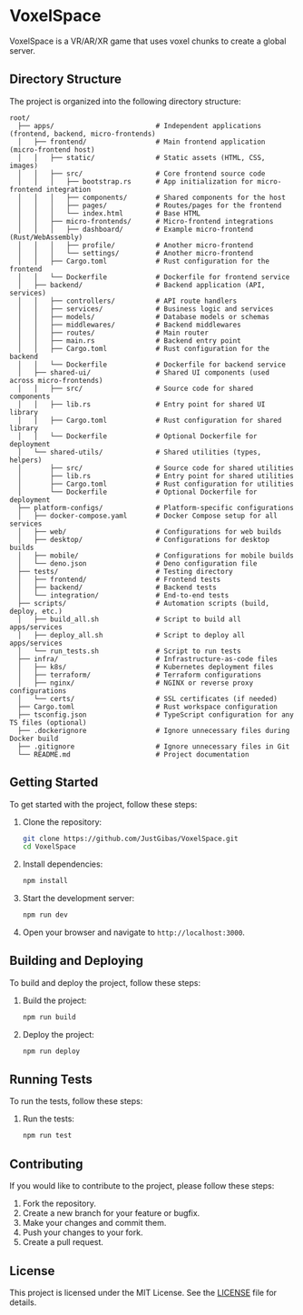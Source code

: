 # VoxelSpace

VoxelSpace is a VR/AR/XR game that uses voxel chunks to create a global server.

## Directory Structure

The project is organized into the following directory structure:

```
root/
  ├── apps/                         # Independent applications (frontend, backend, micro-frontends)
  │   ├── frontend/                 # Main frontend application (micro-frontend host)
  │   │   ├── static/               # Static assets (HTML, CSS, images)
  │   │   ├── src/                  # Core frontend source code
  │   │   │   ├── bootstrap.rs      # App initialization for micro-frontend integration
  │   │   │   ├── components/       # Shared components for the host
  │   │   │   ├── pages/            # Routes/pages for the frontend
  │   │   │   └── index.html        # Base HTML
  │   │   ├── micro-frontends/      # Micro-frontend integrations
  │   │   │   ├── dashboard/        # Example micro-frontend (Rust/WebAssembly)
  │   │   │   ├── profile/          # Another micro-frontend
  │   │   │   └── settings/         # Another micro-frontend
  │   │   ├── Cargo.toml            # Rust configuration for the frontend
  │   │   └── Dockerfile            # Dockerfile for frontend service
  │   ├── backend/                  # Backend application (API, services)
  │   │   ├── controllers/          # API route handlers
  │   │   ├── services/             # Business logic and services
  │   │   ├── models/               # Database models or schemas
  │   │   ├── middlewares/          # Backend middlewares
  │   │   ├── routes/               # Main router
  │   │   ├── main.rs               # Backend entry point
  │   │   ├── Cargo.toml            # Rust configuration for the backend
  │   │   └── Dockerfile            # Dockerfile for backend service
  │   ├── shared-ui/                # Shared UI components (used across micro-frontends)
  │   │   ├── src/                  # Source code for shared components
  │   │   ├── lib.rs                # Entry point for shared UI library
  │   │   ├── Cargo.toml            # Rust configuration for shared library
  │   │   └── Dockerfile            # Optional Dockerfile for deployment
  │   └── shared-utils/             # Shared utilities (types, helpers)
  │       ├── src/                  # Source code for shared utilities
  │       ├── lib.rs                # Entry point for shared utilities
  │       ├── Cargo.toml            # Rust configuration for utilities
  │       └── Dockerfile            # Optional Dockerfile for deployment
  ├── platform-configs/             # Platform-specific configurations
  │   ├── docker-compose.yaml       # Docker Compose setup for all services
  │   ├── web/                      # Configurations for web builds
  │   ├── desktop/                  # Configurations for desktop builds
  │   ├── mobile/                   # Configurations for mobile builds
  │   └── deno.json                 # Deno configuration file
  ├── tests/                        # Testing directory
  │   ├── frontend/                 # Frontend tests
  │   ├── backend/                  # Backend tests
  │   └── integration/              # End-to-end tests
  ├── scripts/                      # Automation scripts (build, deploy, etc.)
  │   ├── build_all.sh              # Script to build all apps/services
  │   ├── deploy_all.sh             # Script to deploy all apps/services
  │   └── run_tests.sh              # Script to run tests
  ├── infra/                        # Infrastructure-as-code files
  │   ├── k8s/                      # Kubernetes deployment files
  │   ├── terraform/                # Terraform configurations
  │   ├── nginx/                    # NGINX or reverse proxy configurations
  │   └── certs/                    # SSL certificates (if needed)
  ├── Cargo.toml                    # Rust workspace configuration
  ├── tsconfig.json                 # TypeScript configuration for any TS files (optional)
  ├── .dockerignore                 # Ignore unnecessary files during Docker build
  ├── .gitignore                    # Ignore unnecessary files in Git
  └── README.md                     # Project documentation
```

## Getting Started

To get started with the project, follow these steps:

1. Clone the repository:
   ```sh
   git clone https://github.com/JustGibas/VoxelSpace.git
   cd VoxelSpace
   ```

2. Install dependencies:
   ```sh
   npm install
   ```

3. Start the development server:
   ```sh
   npm run dev
   ```

4. Open your browser and navigate to `http://localhost:3000`.

## Building and Deploying

To build and deploy the project, follow these steps:

1. Build the project:
   ```sh
   npm run build
   ```

2. Deploy the project:
   ```sh
   npm run deploy
   ```

## Running Tests

To run the tests, follow these steps:

1. Run the tests:
   ```sh
   npm run test
   ```

## Contributing

If you would like to contribute to the project, please follow these steps:

1. Fork the repository.
2. Create a new branch for your feature or bugfix.
3. Make your changes and commit them.
4. Push your changes to your fork.
5. Create a pull request.

## License

This project is licensed under the MIT License. See the [LICENSE](LICENSE) file for details.

